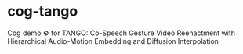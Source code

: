 # cog-tango
Cog demo ⚙️ for TANGO: Co-Speech Gesture Video Reenactment with Hierarchical Audio-Motion Embedding and Diffusion Interpolation
